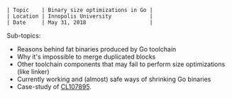 ```
| Topic    | Binary size optimizations in Go |
| Location | Innopolis University            |
| Date     | May 31, 2018                    |
```

Sub-topics:

- Reasons behind fat binaries produced by Go toolchain
- Why it's impossible to merge duplicated blocks
- Other toolchain components that may fail to perform size optimizations (like linker)
- Currently working and (almost) safe ways of shrinking Go binaries
- Case-study of [CL107895](https://golang.org/cl/107895).
